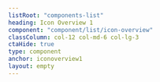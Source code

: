 ```yaml
---
listRoot: "components-list"
heading: Icon Overview 1
component: "component/list/icon-overview"
classColumn: col-12 col-md-6 col-lg-3
ctaHide: true
type: component
anchor: iconoverview1
layout: empty
---
```

